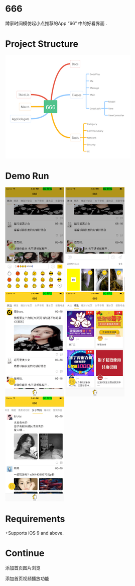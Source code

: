 # 666 

蹲家时间模仿起小点推荐的App “66” 中的好看界面 . 

# Project Structure 

<img src="./readme~resource/project_structure.png" width = "400" height = "328" alt="" align=center />

# Demo Run 
<img src="./readme~resource/1.png" width = "188" height = "333" alt="" align=center />
<img src="./readme~resource/2.png" width = "188" height = "333" alt="" align=center />
<img src="./readme~resource/3.png" width = "188" height = "333" alt="" align=center />
<img src="./readme~resource/4.png" width = "188" height = "333" alt="" align=center />
<img src="./readme~resource/5.png" width = "188" height = "333" alt="" align=center />

# Requirements

+Supports iOS 9 and above.

# Continue 
添加首页图片浏览

添加首页视频播放功能





